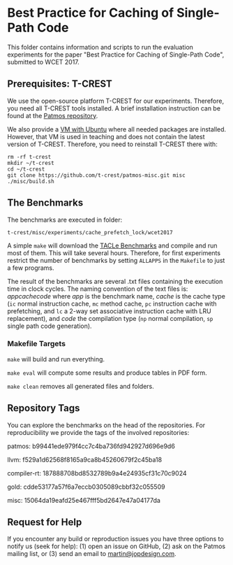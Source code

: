 # Best Practice for Caching of Single-Path Code

This folder contains information and scripts to run the evaluation experiments
for the paper "Best Practice for Caching of Single-Path Code",
submitted to WCET 2017.

## Prerequisites: T-CREST

We use the open-source platform T-CREST for our experiments. Therefore, you
need all T-CREST tools installed. A brief installation instruction can be found
at the [Patmos repository](https://github.com/t-crest/patmos).

We also provide a [VM with Ubuntu](http://patmos.compute.dtu.dk/)
where all needed packages are installed. However, that VM is used in teaching
and does not contain the latest version of T-CREST. Therefore, you need
to reinstall T-CREST there with:

    rm -rf t-crest
    mkdir ~/t-crest
    cd ~/t-crest
    git clone https://github.com/t-crest/patmos-misc.git misc
    ./misc/build.sh

## The Benchmarks

The benchmarks are executed in folder:

    t-crest/misc/experiments/cache_prefetch_lock/wcet2017

A simple `make` will download the
[TACLe Benchmarks](https://github.com/tacle/tacle-bench)
and compile and run most of them. This will take several hours.
Therefore, for first experiments restrict the number of benchmarks
by setting `ALLAPPS` in the `Makefile` to just a few programs.

The result of the benchmarks are several .txt files containing the
execution time in clock cycles. The naming convention of the text
files is: *app*_*cache*_*code* where *app* is the benchmark name,
*cache* is the cache type (`ic` normal instruction cache, `mc`
method cache, `pc` instruction cache with prefetching, and `lc`
a 2-way set associative instruction cache with LRU replacement), and
*code* the compilation type (`np` normal compilation, `sp`
single path code generation).

### Makefile Targets

`make` will build and run everything.

`make eval` will compute some results and produce tables in PDF form.

`make clean` removes all generated files and folders.

## Repository Tags

You can explore the benchmarks on the head of the repositories.
For reproducibility we provide the tags of the involved repositories:

patmos: b99441ede979f4cc7c4ba736fd942927d696e9d6

llvm: f529a1d62568f8165a9ca8b45260679f2c45ba18

compiler-rt: 187888708bd8532789b9a4e24935cf31c70c9024

gold: cdde53177a57f6a7eccb0305089cbbf32c055509

misc: 15064da19eafd25e467fff5bd2647e47a04177da

## Request for Help

If you encounter any build or reproduction issues you have three options
to notify us (seek for help): (1) open an issue on GitHub, (2) ask on the
Patmos mailing list, or (3) send an email to martin@jopdesign.com.

